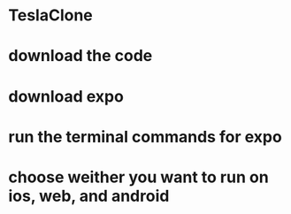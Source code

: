 # TeslaClone
# download the code
# download expo
# run the terminal commands for expo
# choose weither you want to run on ios, web, and android

